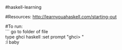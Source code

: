 #haskell-learning

#Resources:
 http://learnyouahaskell.com/starting-out

#To run:  
      ```
      	go to folder of file  
        type ghci 
	haskell
        :set prompt "ghci> "  
        :l baby   
```
